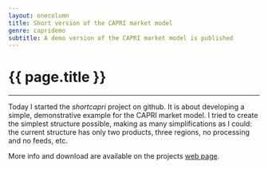 ```yaml
---
layout: onecolumn
title: Short version of the CAPRI market model
genre: capridemo
subtitle: A demo version of the CAPRI market model is published
---
```



{{ page.title }}
================


---------------------


Today I started the _shortcapri_ project on github. It is about developing a simple, demonstrative 
example for the CAPRI market model. I tried to create the simplest structure possible, making as many simplifications as I could: the current structure has only two products, three regions, no processing and no feeds, etc. 

More info and download are available on the projects [web page](http://trialsolution.github.com/shortcapri/).

